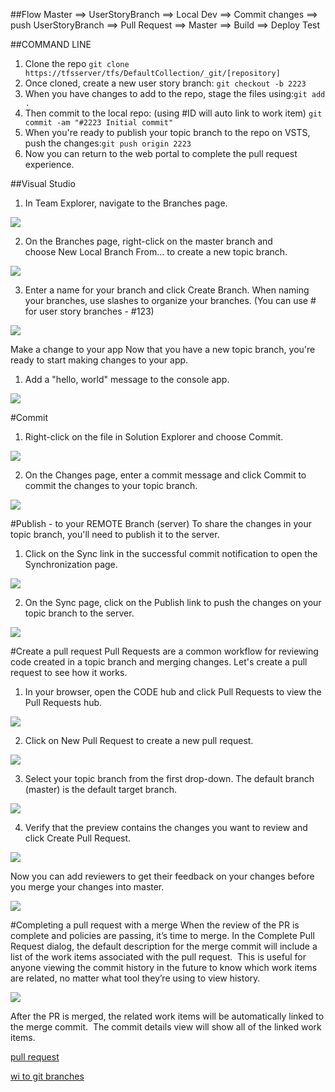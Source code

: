 ##Flow
Master ==> UserStoryBranch ==> Local Dev ==> Commit changes ==>	
push UserStoryBranch ==> Pull Request ==> Master ==> Build ==> Deploy Test
	
	
##COMMAND LINE
1. Clone the repo `git clone   https://tfsserver/tfs/DefaultCollection/_git/[repository]`
2. Once cloned, create a new user story branch: `git checkout -b 2223`
3. When you have changes to add to the repo, stage the files using:`git add .`
4. Then commit to the local repo: (using #ID will auto link to work item) `git commit -am "#2223 Initial commit"`
5. When you're ready to publish your topic branch to the repo on VSTS, push the changes:`git push origin 2223`
6. Now you can return to the web portal to complete the pull request experience.

##Visual Studio
1. In Team Explorer, navigate to the Branches page. 

![](Git\vsbranches1.png)		

2. On the Branches page, right-click on the master branch and choose New Local Branch From... to create a new topic branch.

![](Git\vsbranchesnewlocal.png)		

3. Enter a name for your branch and click Create Branch. When naming your branches, use slashes to organize your branches. (You can use #<storyid> for user story branches - #123)

![](Git\vsbranchescreate.png)		
	
Make a change to your app Now that you have a new topic branch, you're ready to start making changes to your app.
1. Add a "hello, world" message to the console app.

![](Git\vshelloworld.png)		
	
#Commit
1. Right-click on the file in Solution Explorer and choose Commit.

![](Git\vscommit.png)		

2. On the Changes page, enter a commit message and click Commit to commit the changes to your topic branch.

![](Git\vschangescommit.png)		
	
#Publish - to your REMOTE Branch (server)
To share the changes in your topic branch, you'll need to publish it to the server.
1. Click on the Sync link in the successful commit notification to open the Synchronization page.

![](Git\vscommitsyncmessage.png)		

2. On the Sync page, click on the Publish link to push the changes on your topic branch to the server.

![](Git\vssyncpublish.png)		
	
#Create a pull request
Pull Requests are a common workflow for reviewing code created in a topic branch and merging changes. Let's create a pull request to see how it works.
1. In your browser, open the CODE hub and click Pull Requests to view the Pull Requests hub.

![](Git\webpullrequesthub.png)		

2. Click on New Pull Request to create a new pull request.

![](Git\webpullrequestnew.png)		

3. Select your topic branch from the first drop-down. The default branch (master) is the default target branch.

![](Git\webpullrequestselectbranch.png)		

4. Verify that the preview contains the changes you want to review and click Create Pull Request.

![](Git\webpullrequestcreate.png)		

Now you can add reviewers to get their feedback on your changes before you merge your changes into master.

![](Git\webpullrequestinprogress.png)		

#Completing a pull request with a merge
When the review of the PR is complete and policies are passing, it’s time to merge. In the Complete Pull Request dialog, the default description for the merge commit will include a list of the work items associated with the pull request.  This is useful for anyone viewing the commit history in the future to know which work items are related, no matter what tool they’re using to view history.

![](Git\complete-pull-request.png)		

After the PR is merged, the related work items will be automatically linked to the merge commit.  The commit details view will show all of the linked work items.

[pull request](https://www.visualstudio.com/en-us/docs/git/get-started#conduct-a-pull-request)

[wi to git branches](https://blogs.msdn.microsoft.com/visualstudioalm/2016/03/02/linking-work-items-to-git-branches-commits-and-pull-requests) 



